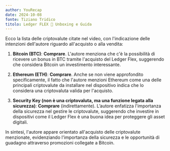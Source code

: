 ```yaml
---
author: YouRecap
date: 2024-10-08
fonte: Tiziano Tridico
titolo: Ledger FLEX 📲 Unboxing e Guida
---
```


Ecco la lista delle criptovalute citate nel video, con l'indicazione delle intenzioni dell'autore riguardo all'acquisto o alla vendita:

1. **Bitcoin (BTC)**: **Comprare**. L'autore menziona che c'è la possibilità di ricevere un bonus in BTC tramite l'acquisto del Ledger Flex, suggerendo che considera Bitcoin un investimento interessante.

2. **Ethereum (ETH)**: **Comprare**. Anche se non viene approfondito specificamente, il fatto che l'autore menzioni Ethereum come una delle principali criptovalute da installare nel dispositivo indica che lo considera una criptovaluta valida per l'acquisto.

3. **Security Key (non è una criptovaluta, ma una funzione legata alla sicurezza)**: **Comprare** (indirettamente). L’autore enfatizza l'importanza della sicurezza nel gestire le criptovalute, suggerendo che investire in dispositivi come il Ledger Flex è una buona idea per proteggere gli asset digitali.

In sintesi, l'autore appare orientato all'acquisto delle criptovalute menzionate, evidenziando l'importanza della sicurezza e le opportunità di guadagno attraverso promozioni collegate a Bitcoin.
